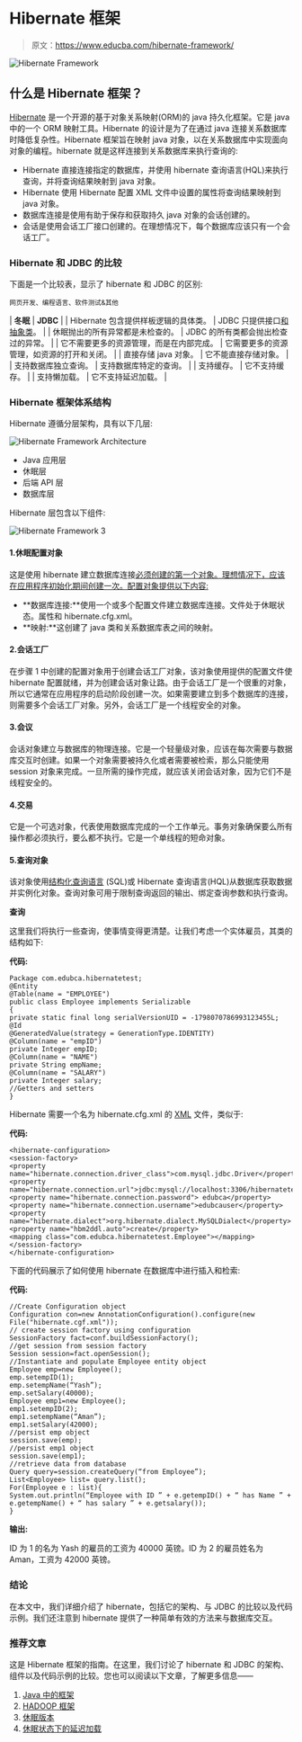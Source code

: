 # Hibernate 框架

> 原文：<https://www.educba.com/hibernate-framework/>

![Hibernate Framework ](img/5a41dd99bb24e0b9ab28b11df82b39ad.png)



## 什么是 Hibernate 框架？

[Hibernate](https://www.educba.com/what-is-hibernate/) 是一个开源的基于对象关系映射(ORM)的 java 持久化框架。它是 java 中的一个 ORM 映射工具。Hibernate 的设计是为了在通过 java 连接关系数据库时降低复杂性。Hibernate 框架旨在映射 java 对象，以在关系数据库中实现面向对象的编程。hibernate 就是这样连接到关系数据库来执行查询的:

*   Hibernate 直接连接指定的数据库，并使用 hibernate 查询语言(HQL)来执行查询，并将查询结果映射到 java 对象。
*   Hibernate 使用 Hibernate 配置 XML 文件中设置的属性将查询结果映射到 java 对象。
*   数据库连接是使用有助于保存和获取持久 java 对象的会话创建的。
*   会话是使用会话工厂接口创建的。在理想情况下，每个数据库应该只有一个会话工厂。

### Hibernate 和 JDBC 的比较

下面是一个比较表，显示了 hibernate 和 JDBC 的区别:

<small>网页开发、编程语言、软件测试&其他</small>

| **冬眠** | **JDBC** |
| Hibernate 包含提供样板逻辑的具体类。 | JDBC 只提供接口[和抽象类](https://www.educba.com/abstract-classes-in-javascript/)。 |
| 休眠抛出的所有异常都是未检查的。 | JDBC 的所有类都会抛出检查过的异常。 |
| 它不需要更多的资源管理，而是在内部完成。 | 它需要更多的资源管理，如资源的打开和关闭。 |
| 直接存储 java 对象。 | 它不能直接存储对象。 |
| 支持数据库独立查询。 | 支持数据库特定的查询。 |
| 支持缓存。 | 它不支持缓存。 |
| 支持懒加载。 | 它不支持延迟加载。 |

### Hibernate 框架体系结构

Hibernate 遵循分层架构，具有以下几层:

![Hibernate Framework Architecture](img/1db3de73ab22181df0b6bbf31ec7d8ec.png)



*   Java 应用层
*   休眠层
*   后端 API 层
*   数据库层

Hibernate 层包含以下组件:

![Hibernate Framework 3](img/bdf1b30201ac8d59f500b99e7a78f048.png)



#### 1.休眠配置对象

这是使用 hibernate 建立数据库连接[必须创建的第一个对象。理想情况下，应该在应用程序初始化期间创建一次。配置对象提供以下内容:](https://www.educba.com/hibernate-mapping/)

*   **数据库连接:**使用一个或多个配置文件建立数据库连接。文件处于休眠状态。属性和 hibernate.cfg.xml。
*   **映射:**这创建了 java 类和关系数据库表之间的映射。

#### 2.会话工厂

在步骤 1 中创建的配置对象用于创建会话工厂对象，该对象使用提供的配置文件使 hibernate 配置就绪，并为创建会话对象让路。由于会话工厂是一个很重的对象，所以它通常在应用程序的启动阶段创建一次。如果需要建立到多个数据库的连接，则需要多个会话工厂对象。另外，会话工厂是一个线程安全的对象。

#### 3.会议

会话对象建立与数据库的物理连接。它是一个轻量级对象，应该在每次需要与数据库交互时创建。如果一个对象需要被持久化或者需要被检索，那么只能使用 session 对象来完成。一旦所需的操作完成，就应该关闭会话对象，因为它们不是线程安全的。

#### 4.交易

它是一个可选对象，代表使用数据库完成的一个工作单元。事务对象确保要么所有操作都必须执行，要么都不执行。它是一个单线程的短命对象。

#### 5.查询对象

该对象使用[结构化查询语言](https://www.educba.com/what-is-sql/) (SQL)或 Hibernate 查询语言(HQL)从数据库获取数据并实例化对象。查询对象可用于限制查询返回的输出、绑定查询参数和执行查询。

**查询**

这里我们将执行一些查询，使事情变得更清楚。让我们考虑一个实体雇员，其类的结构如下:

**代码:**

```
Package com.edubca.hibernatetest;
@Entity
@Table(name = "EMPLOYEE")
public class Employee implements Serializable
{
private static final long serialVersionUID = -1798070786993123455L;
@Id
@GeneratedValue(strategy = GenerationType.IDENTITY)
@Column(name = "empID")
private Integer empID;
@Column(name = "NAME")
private String empName;
@Column(name = "SALARY")
private Integer salary;
//Getters and setters
}
```

Hibernate 需要一个名为 hibernate.cfg.xml 的 [XML](https://www.educba.com/what-is-xml/) 文件，类似于:

**代码:**

```
<hibernate-configuration>
<session-factory>
<property name="hibernate.connection.driver_class">com.mysql.jdbc.Driver</property>
<property name="hibernate.connection.url">jdbc:mysql://localhost:3306/hibernatetest</property>
<property name="hibernate.connection.password"> edubca</property>
<property name="hibernate.connection.username">edubcauser</property>
<property name="hibernate.dialect">org.hibernate.dialect.MySQLDialect</property>
<property name="hbm2ddl.auto">create</property>
<mapping class="com.edubca.hibernatetest.Employee"></mapping>
</session-factory>
</hibernate-configuration>
```

下面的代码展示了如何使用 hibernate 在数据库中进行插入和检索:

**代码:**

```
//Create Configuration object
Configuration con=new AnnotationConfiguration().configure(new File("hibernate.cgf.xml"));
// create session factory using configuration
SessionFactory fact=conf.buildSessionFactory();
//get session from session factory
Session session=fact.openSession();
//Instantiate and populate Employee entity object
Employee emp=new Employee();
emp.setempID(1);
emp.setempName(“Yash”);
emp.setSalary(40000);
Employee emp1=new Employee();
emp1.setempID(2);
emp1.setempName(“Aman”);
emp1.setSalary(42000);
//persist emp object
session.save(emp);
//persist emp1 object
session.save(emp1);
//retrieve data from database
Query query=session.createQuery(“from Employee”);
List<Employee> list= query.list();
For(Employee e : list){
System.out.println(“Employee with ID ” + e.getempID() + “ has Name ” + e.getempName() + “ has salary ” + e.getsalary());
}
```

**输出:**

ID 为 1 的名为 Yash 的雇员的工资为 40000 英镑。ID 为 2 的雇员姓名为 Aman，工资为 42000 英镑。

### 结论

在本文中，我们详细介绍了 hibernate，包括它的架构、与 JDBC 的比较以及代码示例。我们还注意到 hibernate 提供了一种简单有效的方法来与数据库交互。

### 推荐文章

这是 Hibernate 框架的指南。在这里，我们讨论了 hibernate 和 JDBC 的架构、组件以及代码示例的比较。您也可以阅读以下文章，了解更多信息——

1.  [Java 中的框架](https://www.educba.com/frameworks-in-java/)
2.  [HADOOP 框架](https://www.educba.com/hadoop-framework/)
3.  [休眠版本](https://www.educba.com/hibernate-versions/)
4.  [休眠状态下的延迟加载](https://www.educba.com/lazy-loading-in-hibernate/)





